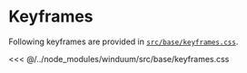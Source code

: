 # Keyframes

Following keyframes are provided in [`src/base/keyframes.css`](https://github.com/winduum/winduum/blob/main/src/base/keyframes.css).

<<< @/../node_modules/winduum/src/base/keyframes.css
